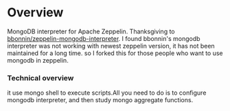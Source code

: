 # Overview
MongoDB interpreter for Apache Zeppelin. Thanksgiving to [bbonnin/zeppelin-mongodb-interpreter](https://github.com/bbonnin/zeppelin-mongodb-interpreter).
I found bbonnin's mongodb interpreter was not working with newest zeppelin version, it has not been maintained for a long time.
so I forked this for those people who want to use mongodb in zeppelin.

### Technical overview
it use mongo shell to execute scripts.All you need to do is to configure mongodb interpreter,
and then study mongo aggregate functions.
